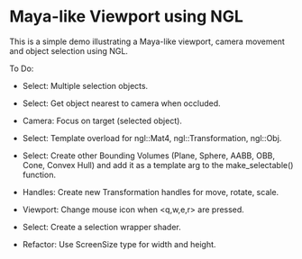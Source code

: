 # Maya-like Viewport using NGL

<!-- ![alt tag](mlvn.jpg) -->


This is a simple demo illustrating a Maya-like viewport, camera movement and object selection using NGL.

To Do:

- Select: Multiple selection objects.

- Select: Get object nearest to camera when occluded.

- Camera: Focus on target (selected object).

- Select: Template overload for ngl::Mat4, ngl::Transformation, ngl::Obj.

- Select: Create other Bounding Volumes (Plane, Sphere, AABB, OBB, Cone, Convex Hull) and add it as a template arg to the make_selectable() function.

- Handles: Create new Transformation handles for move, rotate, scale.

- Viewport: Change mouse icon when <q,w,e,r> are pressed.

- Select: Create a selection wrapper shader.

- Refactor: Use ScreenSize type for width and height.

